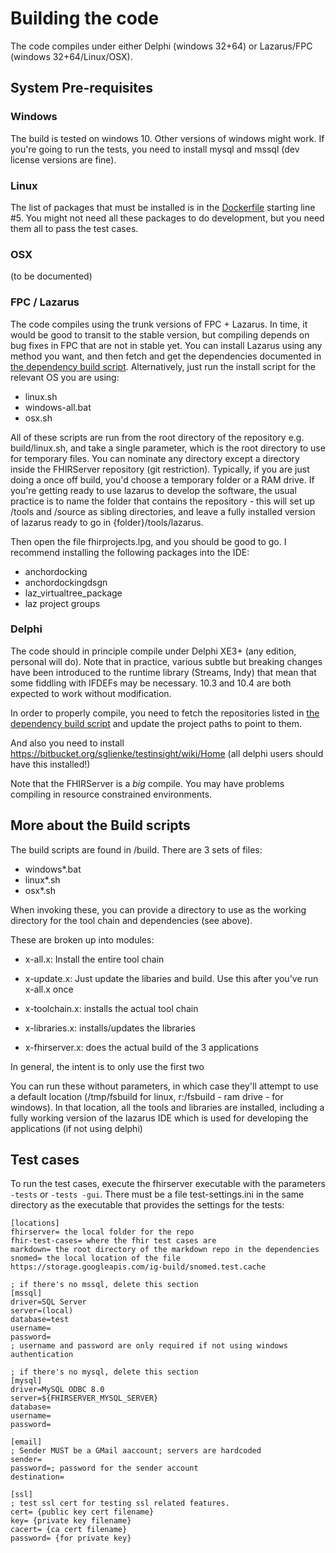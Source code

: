 # Building the code 

The code compiles under either Delphi (windows 32+64) or Lazarus/FPC (windows 32+64/Linux/OSX). 

## System Pre-requisites

### Windows

The build is tested on windows 10. Other versions of windows might work. If you're going to run the tests, 
you need to install mysql and mssql (dev license versions are fine). 

### Linux

The list of packages that must be installed is in the [Dockerfile](../Dockerfile) starting line #5. You might
not need all these packages to do development, but you need them all to pass the test cases.

### OSX

(to be documented)

### FPC / Lazarus

The code compiles using the trunk versions of FPC + Lazarus. In time, it would be good to transit to the stable version, but compiling depends on bug fixes in FPC that are not in stable yet.
You can install Lazarus using any method you want, and then fetch and get the dependencies documented in [the dependency build script](unix-libraries.sh). Alternatively, just run the 
install script for the relevant OS you are using:

* linux.sh
* windows-all.bat
* osx.sh

All of these scripts are run from the root directory of the repository e.g. build/linux.sh, and take a single parameter, which is the root directory to use for temporary files. 
You can nominate any directory except a directory inside the FHIRServer repository (git restriction). Typically, if you are just doing a once off build, you'd choose a temporary
folder or a RAM drive. If you're getting ready to use lazarus to develop the software, the usual practice is to name the folder that contains the repository -  this will set 
up /tools and /source as sibling directories, and leave a fully installed version of lazarus ready to go in {folder}/tools/lazarus.

Then open the file fhirprojects.lpg, and you should be good to go. I recommend installing the following packages into the IDE:
 * anchordocking
 * anchordockingdsgn
 * laz_virtualtree_package
 * laz project groups

### Delphi

The code should in principle compile under Delphi XE3+ (any edition, personal will do). Note that 
in practice, various subtle but breaking changes have been introduced to the runtime library (Streams, 
Indy) that mean that some fiddling with IFDEFs may be necessary. 10.3 and 10.4 are both expected to 
work without modification.

In order to properly compile, you need to fetch the repositories listed in [the dependency build script](unix-libraries.sh)
and update the project paths to point to them. 

And also you need to install https://bitbucket.org/sglienke/testinsight/wiki/Home (all delphi 
users should have this installed!)

Note that the FHIRServer is a *big* compile. You may have problems compiling in 
resource constrained environments.


## More about the Build scripts 

The build scripts are found in /build. There are 3 sets of files:

* windows*.bat
* linux*.sh
* osx*.sh

When invoking these, you can provide a directory to use as the working directory for the tool chain and dependencies (see above).

These are broken up into modules:
* x-all.x: Install the entire tool chain
* x-update.x: Just update the libaries and build. Use this after you've run x-all.x once

* x-toolchain.x: installs the actual tool chain
* x-libraries.x: installs/updates the libraries 
* x-fhirserver.x: does the actual build of the 3 applications

In general, the intent is to only use the first two

You can run these without parameters, in which case they'll attempt to use a default location (/tmp/fsbuild for linux, r:/fsbuild - ram drive - for windows).
In that location, all the tools and libraries are installed, including a fully working version of the lazarus IDE which is used for developing
the applications (if not using delphi)

## Test cases 

To run the test cases, execute the fhirserver executable with the parameters ```-tests``` or ```-tests -gui```.
There must be a file test-settings.ini in the same directory as the executable that provides the settings 
for the tests:

```
[locations]
fhirserver= the local folder for the repo
fhir-test-cases= where the fhir test cases are
markdown= the root directory of the markdown repo in the dependencies
snomed= the local location of the file https://storage.googleapis.com/ig-build/snomed.test.cache

; if there's no mssql, delete this section
[mssql]
driver=SQL Server
server=(local)
database=test
username=
password=
; username and password are only required if not using windows authentication

; if there's no mysql, delete this section
[mysql]
driver=MySQL ODBC 8.0
server=${FHIRSERVER_MYSQL_SERVER}
database=
username=
password=

[email]
; Sender MUST be a GMail aaccount; servers are hardcoded
sender=
password=; password for the sender account
destination=

[ssl]
; test ssl cert for testing ssl related features.
cert= {public key cert filename}
key= {private key filename}
cacert= {ca cert filename}
password= {for private key}
```